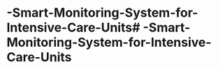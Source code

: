 # -Smart-Monitoring-System-for-Intensive-Care-Units# -Smart-Monitoring-System-for-Intensive-Care-Units
